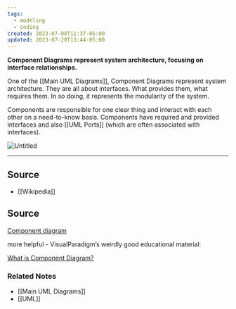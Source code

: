 ```yaml
---
tags:
  - modeling
  - coding
created: 2023-07-08T11:37-05:00
updated: 2023-07-20T13:44-05:00
---
```

**Component Diagrams represent system architecture, focusing on interface relationships.**

One of the [[Main UML Diagrams]], Component Diagrams represent system architecture. They are all about interfaces. What provides them, what requires them. In so doing, it represents the modularity of the system.

Components are responsible for one clear thing and interact with each other on a need-to-know basis.  Components have required and provided interfaces and also [[UML Ports]]  (which are often associated with interfaces).

![Untitled](Untitled%205.png)

---

## Source
- [[Wikipedia]]


## Source

[Component diagram](https://en.wikipedia.org/wiki/Component_diagram)

more helpful - VisualParadigm’s weirdly good educational material:

[What is Component Diagram?](https://www.visual-paradigm.com/guide/uml-unified-modeling-language/what-is-component-diagram/)

### Related Notes
- [[Main UML Diagrams]] 
- [[UML]]